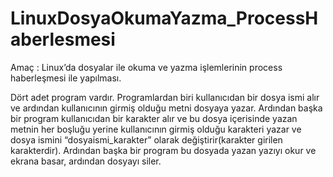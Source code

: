 # LinuxDosyaOkumaYazma_ProcessHaberlesmesi

Amaç : Linux’da dosyalar ile okuma ve yazma işlemlerinin process haberleşmesi ile yapılması.

Dört adet program vardır. Programlardan biri kullanıcıdan bir dosya ismi alır ve ardından kullanıcının girmiş olduğu metni dosyaya yazar. 
Ardından başka bir program kullanıcıdan bir karakter alır ve bu dosya içerisinde yazan metnin her boşluğu yerine kullanıcının girmiş olduğu karakteri yazar ve dosya ismini “dosyaismi_karakter” olarak değiştirir(karakter girilen karakterdir). 
Ardından başka bir program bu dosyada yazan yazıyı okur ve ekrana basar, ardından dosyayı siler.
